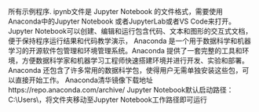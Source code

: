 所有示例程序. ipynb文件是 Jupyter Notebook 的文件格式，需要使用Anaconda中的Jupyter Notebook 或者JupyterLab或者VS Code来打开。Jupyter Notebook可以创建、编辑和运行包含代码、文本和图形的交互式文档，便于保持程序运行结果和代码教学演示，
Anaconda 是一个用于数据科学和机器学习的开源软件包管理和环境管理系统。Anaconda 提供了一套完整的工具和环境，方便数据科学家和机器学习工程师快速搭建环境并进行开发、实验和部署。Anaconda 还包含了许多常用的数据科学包，使得用户无需单独安装这些包，可以直接开始工作。
Anaconda清华镜像下载地址https://repo.anaconda.com/archive/
Jupyter Notebook默认启动路径：C:\\Users\\<username>，将文件夹移动至Jupyter Notebook工作路径即可运行

